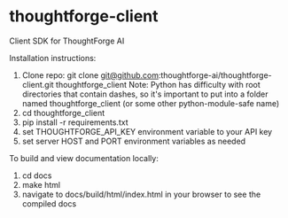 # thoughtforge-client
Client SDK for ThoughtForge AI

Installation instructions:
1) Clone repo: git clone git@github.com:thoughtforge-ai/thoughtforge-client.git thoughtforge_client
Note: Python has difficulty with root directories that contain dashes, so it's important to put into a folder named thoughtforge_client (or some other python-module-safe name)
2) cd thoughtforge_client
3) pip install -r requirements.txt
4) set THOUGHTFORGE_API_KEY environment variable to your API key
5) set server HOST and PORT environment variables as needed

To build and view documentation locally:
1) cd docs
2) make html
3) navigate to docs/build/html/index.html in your browser to see the compiled docs
